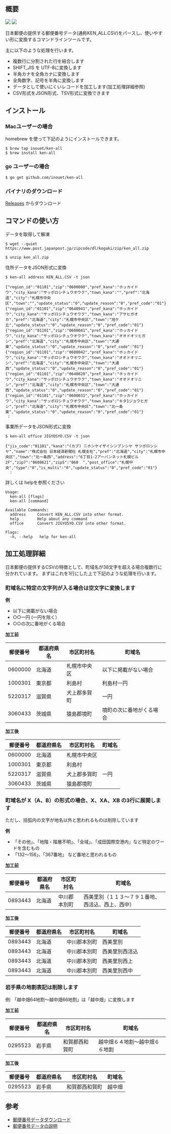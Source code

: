 ## 概要

[![][circleci-svg]][circleci] [![][goreportcard-svg]][goreportcard]

[circleci]: https://circleci.com/gh/inouet/ken-all/tree/master
[circleci-svg]: https://circleci.com/gh/inouet/ken-all.svg?style=shield
[goreportcard]: https://goreportcard.com/report/github.com/inouet/ken-all
[goreportcard-svg]: https://goreportcard.com/badge/github.com/inouet/ken-all

日本郵便の提供する郵便番号データ(通称KEN_ALL.CSV)をパースし、使いやすい形に変換するコマンドラインツールです。

主に以下のような処理を行います。

- 複数行に分割された行を結合します
- SHIFT_JIS を UTF-8に変換します
- 半角カナを全角カナに変換します
- 全角数字、記号を半角に変換します
- データとして使いにくいレコードを加工します(加工処理詳細参照)
- CSV形式をJSON形式、TSV形式に変換できます

## インストール


### Macユーザーの場合

homebrew を使って下記のようにインストールできます。

```
$ brew tap inouet/ken-all
$ brew install ken-all
```

### go ユーザーの場合

```
$ go get github.com/inouet/ken-all
```

### バイナリのダウンロード

[Releases](https://github.com/inouet/ken-all/releases) からダウンロード


## コマンドの使い方


データを取得して解凍

```
$ wget --quiet https://www.post.japanpost.jp/zipcode/dl/kogaki/zip/ken_all.zip

$ unzip ken_all.zip
```


住所データをJSON形式に変換

```
$ ken-all address KEN_ALL.CSV -t json

{"region_id":"01101","zip":"0600000","pref_kana":"ホッカイドウ","city_kana":"サッポロシチュウオウク","town_kana":"","pref":"北海道","city":"札幌市中央区","town":"","update_status":"0","update_reason":"0","pref_code":"01"}
{"region_id":"01101","zip":"0640941","pref_kana":"ホッカイドウ","city_kana":"サッポロシチュウオウク","town_kana":"アサヒガオカ","pref":"北海道","city":"札幌市中央区","town":"旭ケ丘","update_status":"0","update_reason":"0","pref_code":"01"}
{"region_id":"01101","zip":"0600041","pref_kana":"ホッカイドウ","city_kana":"サッポロシチュウオウク","town_kana":"オオドオリヒガシ","pref":"北海道","city":"札幌市中央区","town":"大通東","update_status":"0","update_reason":"0","pref_code":"01"}
{"region_id":"01101","zip":"0600042","pref_kana":"ホッカイドウ","city_kana":"サッポロシチュウオウク","town_kana":"オオドオリニシ","pref":"北海道","city":"札幌市中央区","town":"大通西","update_status":"0","update_reason":"0","pref_code":"01"}
{"region_id":"01101","zip":"0640820","pref_kana":"ホッカイドウ","city_kana":"サッポロシチュウオウク","town_kana":"オオドオリニシ","pref":"北海道","city":"札幌市中央区","town":"大通西","update_status":"0","update_reason":"0","pref_code":"01"}
{"region_id":"01101","zip":"0600031","pref_kana":"ホッカイドウ","city_kana":"サッポロシチュウオウク","town_kana":"キタ1ジョウヒガシ","pref":"北海道","city":"札幌市中央区","town":"北一条東","update_status":"0","update_reason":"0","pref_code":"01"}
 :
```

事業所データをJSON形式に変換

```
$ ken-all office JIGYOSYO.CSV -t json

{"jis_code":"01101","kana":"(カブ) ニホンケイザイシンブンシヤ サツポロシシヤ","name":"株式会社 日本経済新聞社 札幌支社","pref":"北海道","city":"札幌市中央区","town":"北一条西","address":"6丁目1-2アーバンネット札幌ビル2F","zip7":"0608621","zip5":"060  ","post_office":"札幌中央","type":"0","is_multi":"0","update_status":"0","pref_code":"01"}
  :
```

詳しくは helpを参照ください

```
Usage:
  ken-all [flags]
  ken-all [command]

Available Commands:
  address     Convert KEN_ALL.CSV into other format.
  help        Help about any command
  office      Convert JIGYOSYO.CSV into other format.

Flags:
  -h, --help   help for ken-all
```


## 加工処理詳細

日本郵便の提供するCSVの特徴として、町域名が38文字を超える場合複数行に分かれています。
まずはこれを1行にした上で下記のような処理を行います。

### 町域名に特定の文字列が入る場合は空文字に変換します

**例**

- 以下に掲載がない場合
- ○○一円 (一円を除く）
- ○○の次に番地がくる場合

**加工前**

| 郵便番号 | 都道府県名 | 市区町村名    | 町域名                   |
|----------|------------|---------------|--------------------------|
| 0600000  | 北海道     | 札幌市中央区  | 以下に掲載がない場合     |
| 1000301  | 東京都     | 利島村        | 利島村一円               |
| 5220317  | 滋賀県     | 犬上郡多賀町  | 一円                     |
| 3060433  | 茨城県     | 猿島郡境町    | 境町の次に番地がくる場合 |

**加工後**

| 郵便番号 | 都道府県名 | 市区町村名    | 町域名                   |
|----------|------------|---------------|--------------------------|
| 0600000  | 北海道     | 札幌市中央区  |                          |
| 1000301  | 東京都     | 利島村        |                          |
| 5220317  | 滋賀県     | 犬上郡多賀町  | 一円                     |
| 3060433  | 茨城県     | 猿島郡境町    |                          |


### 町域名が X（A、B）の形式の場合、X、XA、XB の3行に展開します

ただし、括弧内の文字が地名以外と思われるものは削除しています

**例**

- 「その他」、「地階・階層不明」、「全域」、「成田国際空港内」など特定のワードを含むもの
- 「132〜156」、「367番地」 など番地と思われるもの


**加工前**

| 郵便番号 | 都道府県名 | 市区町村名    | 町域名                                            |
|----------|------------|---------------|---------------------------------------------------|
| 0893443  | 北海道     | 中川郡本別町  | 西美里別（１１３〜７９１番地、西活込、西上、西中）|


**加工後**

| 郵便番号 | 都道府県名 | 市区町村名    | 町域名         |
|----------|------------|---------------|----------------|
| 0893443  | 北海道     | 中川郡本別町  | 西美里別       |
| 0893443  | 北海道     | 中川郡本別町  | 西美里別西活込 |
| 0893443  | 北海道     | 中川郡本別町  | 西美里別西上   |
| 0893443  | 北海道     | 中川郡本別町  | 西美里別西中   |


### 岩手県の地割表記は削除します

例: 「越中畑64地割〜越中畑66地割」は「越中畑」に変換します

**加工前**

| 郵便番号 | 都道府県名 | 市区町村名     | 町域名                         |
|----------|------------|----------------|--------------------------------|
| 0295523  | 岩手県     | 和賀郡西和賀町 | 越中畑６４地割〜越中畑６６地割 |

**加工後**

| 郵便番号 | 都道府県名 | 市区町村名     | 町域名 |
|----------|------------|----------------|--------|
| 0295523  | 岩手県     | 和賀郡西和賀町 | 越中畑 |


## 参考

* [郵便番号データダウンロード](http://www.post.japanpost.jp/zipcode/download.html)
* [郵便番号データの説明](http://www.post.japanpost.jp/zipcode/dl/readme.html)

